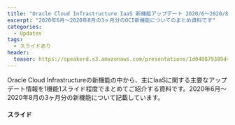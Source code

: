```yaml
---
title: "Oracle Cloud Infrastructure IaaS 新機能アップデート 2020/6～2020/8"
excerpt: "2020年6月～2020年8月の3ヶ月分のOCI新機能についてのまとめ資料です"
categories:
  - Updates
tags:
  - スライドあり
header:
  teaser: https://speakerd.s3.amazonaws.com/presentations/1d040879389d496299dfa2beb002e9f9/slide_0.jpg
---
```


Oracle Cloud Infrastructureの新機能の中から、主にIaaSに関する主要なアップデート情報を1機能1スライド程度でまとめてご紹介する資料です。2020年6月～2020年8月の3ヶ月分の新機能について記載しています。


#### スライド

<div style="max-width:768px">

<!-- Speakerdeckから Embeded リンクを取得して貼り付け (ここから) -->
<script async class="speakerdeck-embed" data-id="1d040879389d496299dfa2beb002e9f9" data-ratio="1.77777777777778" src="//speakerdeck.com/assets/embed.js"></script>
<!-- Speakerdeckから Embeded リンクを取得して貼り付け (ここまで) -->

</div>
